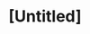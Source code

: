 ---
pid: WS5
title: "[Untitled]"
location_transcription: Washington Square
zipcode: '19107'
outside_phl: 
neighborhood: Washington Square West,Avenue of The Arts,Midtown Village,Chinatown
age: '74'
age_range: 70+
instagram: 
image_file_name: WS_5.jpg
proposal_transcription: |-
  Something pertaining to the Park ands its History.
  Washington Sq. Monument
topic: History,Philadelphia
topic_summary: 0, 0
type: Park,Other No Form
keywords_other: 
credit: Frances Kanchi
image_labels: 
twitter: 
facebook: 
permalink: "/monuments/ws5/"
layout: item-page
---